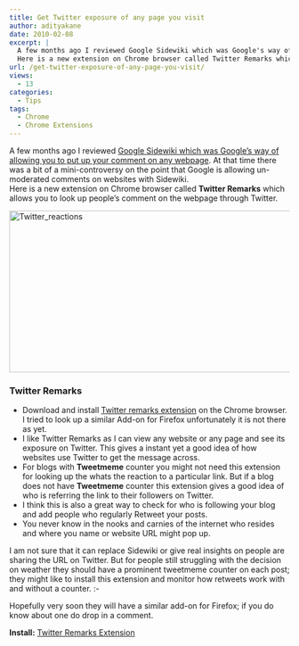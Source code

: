 ```yaml
---
title: Get Twitter exposure of any page you visit
author: adityakane
date: 2010-02-08
excerpt: |
  A few months ago I reviewed Google Sidewiki which was Google's way of allowing you to put up your comment on any webpage. At that time there was a bit of a mini-controversy on the point that Google is allowing un-moderated comments on websites with Sidewiki.
  Here is a new extension on Chrome browser called Twitter Remarks which allows you to look up people's comment on the webpage through Twitter.
url: /get-twitter-exposure-of-any-page-you-visit/
views:
  - 13
categories:
  - Tips
tags:
  - Chrome
  - Chrome Extensions
---
```

A few months ago I reviewed [Google Sidewiki which was Google&#8217;s way of allowing you to put up your comment on any webpage][1]. At that time there was a bit of a mini-controversy on the point that Google is allowing un-moderated comments on websites with Sidewiki.  
Here is a new extension on Chrome browser called **Twitter Remarks** which allows you to look up people&#8217;s comment on the webpage through Twitter.

<img class="alignnone size-full wp-image-19959" title="Twitter_reactions" src="http://cdn.devilsworkshop.org/files/2010/02/Twitter_reactions.png" alt="Twitter_reactions" width="550" height="290" />

### Twitter Remarks

  * Download and install <a href="https://chrome.google.com/extensions/detail/ebipjbfcgphjbnkhbijmnpnpcgjolked" onclick="_gaq.push(['_trackEvent', 'outbound-article', 'https://chrome.google.com/extensions/detail/ebipjbfcgphjbnkhbijmnpnpcgjolked', 'Twitter remarks extension']);" >Twitter remarks extension</a> on the Chrome browser. I tried to look up a similar Add-on for Firefox unfortunately it is not there as yet.
  * I like Twitter Remarks as I can view any website or any page and see its exposure on Twitter. This gives a instant yet a good idea of how websites use Twitter to get the message across.
  * For blogs with **Tweetmeme** counter you might not need this extension for looking up the whats the reaction to a particular link. But if a blog does not have **Tweetmeme** counter this extension gives a good idea of who is referring the link to their followers on Twitter.
  * I think this is also a great way to check for who is following your blog and add people who regularly Retweet your posts.
  * You never know in the nooks and carnies of the internet who resides and where you name or website URL might pop up.

I am not sure that it can replace Sidewiki or give real insights on people are sharing the URL on Twitter. But for people still struggling with the decision on weather they should have a prominent tweetmeme counter on each post; they might like to install this extension and monitor how retweets work with and without a counter. <img src="http://devilsworkshop.org/wp-includes/images/smilies/simple-smile.png" alt=":-)" class="wp-smiley" style="height: 1em; max-height: 1em;" />

Hopefully very soon they will have a similar add-on for Firefox; if you do know about one do drop in a comment.

**Install:** <a href="https://chrome.google.com/extensions/detail/ebipjbfcgphjbnkhbijmnpnpcgjolked" onclick="_gaq.push(['_trackEvent', 'outbound-article', 'https://chrome.google.com/extensions/detail/ebipjbfcgphjbnkhbijmnpnpcgjolked', 'Twitter Remarks Extension']);" >Twitter Remarks Extension</a>

 [1]: http://devilsworkshop.org/sidewiki-leave-a-comment-about-any-website/ "Google Sidewiki which was Google's way of allowing you to put up your comment on any webpage"
